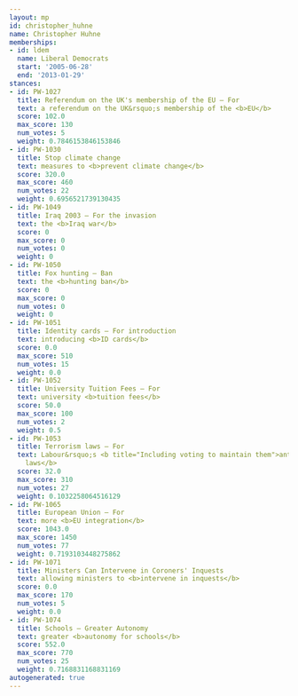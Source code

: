 ```yaml
---
layout: mp
id: christopher_huhne
name: Christopher Huhne
memberships:
- id: ldem
  name: Liberal Democrats
  start: '2005-06-28'
  end: '2013-01-29'
stances:
- id: PW-1027
  title: Referendum on the UK's membership of the EU — For
  text: a referendum on the UK&rsquo;s membership of the <b>EU</b>
  score: 102.0
  max_score: 130
  num_votes: 5
  weight: 0.7846153846153846
- id: PW-1030
  title: Stop climate change
  text: measures to <b>prevent climate change</b>
  score: 320.0
  max_score: 460
  num_votes: 22
  weight: 0.6956521739130435
- id: PW-1049
  title: Iraq 2003 — For the invasion
  text: the <b>Iraq war</b>
  score: 0
  max_score: 0
  num_votes: 0
  weight: 0
- id: PW-1050
  title: Fox hunting — Ban
  text: the <b>hunting ban</b>
  score: 0
  max_score: 0
  num_votes: 0
  weight: 0
- id: PW-1051
  title: Identity cards — For introduction
  text: introducing <b>ID cards</b>
  score: 0.0
  max_score: 510
  num_votes: 15
  weight: 0.0
- id: PW-1052
  title: University Tuition Fees — For
  text: university <b>tuition fees</b>
  score: 50.0
  max_score: 100
  num_votes: 2
  weight: 0.5
- id: PW-1053
  title: Terrorism laws — For
  text: Labour&rsquo;s <b title="Including voting to maintain them">anti-terrorism
    laws</b>
  score: 32.0
  max_score: 310
  num_votes: 27
  weight: 0.1032258064516129
- id: PW-1065
  title: European Union — For
  text: more <b>EU integration</b>
  score: 1043.0
  max_score: 1450
  num_votes: 77
  weight: 0.7193103448275862
- id: PW-1071
  title: Ministers Can Intervene in Coroners' Inquests
  text: allowing ministers to <b>intervene in inquests</b>
  score: 0.0
  max_score: 170
  num_votes: 5
  weight: 0.0
- id: PW-1074
  title: Schools — Greater Autonomy
  text: greater <b>autonomy for schools</b>
  score: 552.0
  max_score: 770
  num_votes: 25
  weight: 0.7168831168831169
autogenerated: true
---
```

